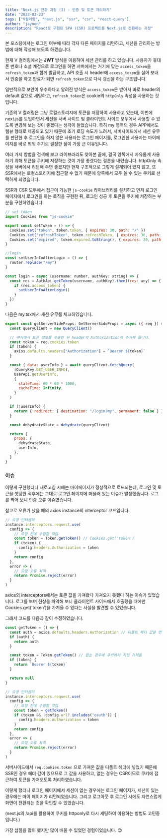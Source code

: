 ```yaml
---
title: "Next.js 전환 과정 (3) - 인증 및 토큰 처리하기"
date: "2023-03-23"
tags: ["V컬러링", "next.js", "ssr", "csr", "react-query"]
author: "jayoon"
description: "React로 구현된 SPA (CSR) 프로젝트를 Next.js로 전환하는 과정"
---
```


본 포스팅에서는 로그인 여부에 따라 각자 다른 페이지를 리턴하고, 세션을 관리하는 방법에 대해 작성해 보도록 하겠습니다.

현재 V 컬러링에서는 **JWT** 방식을 이용하여 세션 관리를 하고 있습니다. 사용자가 휴대폰 번호나 소셜 계정으로 로그인을 하면 서버에서는 거기에 맞는 `access_token`을 `refresh_token`과 함께 발급하고, API 호출 시 header에 `access_token`을 실어 보내서 인증을 하고 만료가 되면 `refresh_token`으로 다시 갱신을 하는 구조입니다.

일반적으로 보안이 우수하다고 알려진 방식은 `access_token`은 받아서 바로 header의 default 값으로 세팅하고, `refresh_token`은 cookie의 `httpOnly` 속성을 사용하는 것입니다.

기존의 V 컬러링은 그냥 로컬스토리지에 토큰을 저장하여 사용하고 있는데, 이번에 next.js를 도입하면서 세션을 서버 사이드 및 클라이언트 사이드 모두에서 사용할 수 있도록 변경해 보는 것이 좋겠다는 생각이 들었습니다. 특히 my 영역의 경우 APP에서도 웹뷰 형태로 제공되고 있기 때문에 초기 로딩 속도가 느려서, 서버사이드에서 세션 유무를 판단한 후 로그인을 하지 않은 사용자는 로그인 페이지를, 로그인한 사용자는 마이페이지를 바로 띄워 주기로 결정한 점이 가장 큰 이유입니다.

여러 가지 방법을 검색해 보고 라이브러리도 찾아본 끝에, 결국 양쪽에서 자유롭게 사용하기 위해 토큰을 쿠키에 저장하는 것이 가장 좋겠다는 결론을 내렸습니다. httpOnly 속성을 서버에서 리턴해 주면 좋겠지만 현재 구조적으로 그렇게 설계되어 있지 않고, 또 SSR에서는 로컬스토리지에 접근할 수 없기 때문에 양쪽에서 모두 쓸 수 있는 쿠키로 선택하게 되었습니다.

SSR과 CSR 모두에서 접근이 가능한 `js-cookie` 라이브러리를 설치하고 먼저 로그인 페이지에서 로그인을 하는 로직을 구현한 뒤, 로그인 성공 후 토큰을 쿠키에 저장하는 부분을 구현하였습니다.

```javascript
// set token
import Cookies from "js-cookie"

export const setToken = () => {
  Cookies.set("token", token.token, { expires: 30, path: "/" })
  Cookies.set("refreshToken", token.refreshToken, { expires: 30, path: "/" })
  Cookies.set("expired", token.expired.toString(), { expires: 30, path: "/" })
}

//login
const setUserInfoAfterLogin = () => {
  router.replace("/my")
}

const login = async (username: number, authKey: string) => {
  const res = AuthApi.getToken(username, authKey).then((res: any) => {
    if (res.access_token) {
      setUserInfoAfterLogin()
    }
  })
}
```

다음은 my.tsx에서 세션 유무를 체크하였습니다.

```javascript
export const getServerSideProps: GetServerSideProps = async ({ req }) => {
  const queryClient = new QueryClient()

  // 쿠키에서 토큰 정보를 추출한 뒤 header의 Authorization에 추가해 줍니다.
  const token = req.cookies.token
  if (token) {
    axios.defaults.headers["Authorization"] = `Bearer ${token}`
  }

  const { data: userInfo } = await queryClient.fetchQuery(
    [QueryKey.GET_USER_INFO],
    UserApi.getUserInfo,
    {
      staleTime: 60 * 60 * 1000,
      cacheTime: Infinity,
    }
  )

  if (!userInfo) {
    return { redirect: { destination: "/login?my", permanent: false } }
  }

  const dehydrateState = dehydrate(queryClient)

  return {
    props: {
      dehydrateState,
      userInfo,
    },
  }
}
```

### 이슈

이렇게 구현했더니 새로고침 시에는 마이페이지가 정상적으로 로드되는데, 로그인 및 토큰을 셋팅한 직후에는 그대로 로그인 페이지에 머물러 있는 이슈가 발생했습니다. 로그를 찍어 보니 인증 오류 이슈였습니다.

참고로 오류가 났을 때의 axios instance의 interceptor 코드입니다.

```javascript
// 요청 인터셉터
instance.interceptors.request.use(
  config => {
    // 요청 전에 수행할 작업
    const token = Token.getToken() // Cookies.get('token')
    if (token) {
      config.headers.Authorization = token
    }
    return config
  },
  error => {
    // 요청 오류 처리
    return Promise.reject(error)
  }
)
```

axios의 interceptors에서는 토큰 값을 가져왔다 가져오지 못했다 하는 이슈가 있었습니다. 로그를 보며 현상을 파악해 보니 클라이언트 사이드에서 호출했을 때에만 Cookies.get(’token’)을 가져올 수 있다는 사실을 발견할 수 있었습니다.

그래서 코드를 다음과 같이 수정하였습니다.

```javascript
const getToken = () => {
  const auth = axios.defaults.headers.Authorization // 디폴트 헤더 값을 먼저 가져옴
  if (auth) {
    return auth
  }

  const token = Token.getToken() // 없는 경우에 쿠키에서 직접 가져옴
  if (token) {
    return `Bearer ${token}`
  }

  return null
}

// 요청 인터셉터
instance.interceptors.request.use(
  config => {
    // 요청 전에 수행할 작업
    const token = getToken()
    if (token && !config.url?.includes("oauth")) {
      config.headers.Authorization = token
    }
    return config
  },
  error => {
    // 요청 오류 처리
    return Promise.reject(error)
  }
)
```

서버사이드에서 `req.cookies.token` 으로 가져온 값을 디폴트 헤더에 넣었기 때문에 SSR인 경우 헤더 값이 있으므로 그 값을 사용하고, 없는 경우는 CSR이므로 쿠키에 접근하여 토큰을 가져오도록 처리하였습니다.

이렇게 했더니 로그인 페이지에서 세션이 없는 경우에는 로그인 페이지가, 세션이 있는 경우에는 마이 페이지가 리턴되었습니다. 그리고 로그아웃 후 로그인 시에도 자연스럽게 화면이 전환되는 것을 확인할 수 있었습니다.

(next.js의 /api를 활용하여 쿠키를 httponly로 다시 세팅하여 이용하는 방법도 고민중입니다.)

가장 삽질을 많이 했지만 많이 배울 수 있었던 경험이었습니다. 😊
